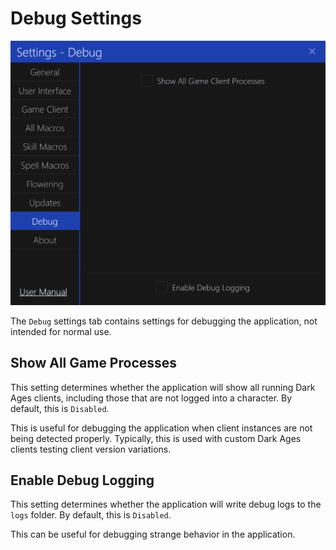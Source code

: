 # Debug Settings

![image](../screenshots/settings-debug.png)

The `Debug` settings tab contains settings for debugging the application, not intended for normal use.

## Show All Game Processes

This setting determines whether the application will show all running Dark Ages clients, including those that are not logged into a character.
By default, this is `Disabled`.

This is useful for debugging the application when client instances are not being detected properly.
Typically, this is used with custom Dark Ages clients testing client version variations.

## Enable Debug Logging

This setting determines whether the application will write debug logs to the `logs` folder.
By default, this is `Disabled`.

This can be useful for debugging strange behavior in the application.
